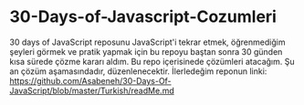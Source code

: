 # 30-Days-of-Javascript-Cozumleri
30 days of JavaScript reposunu JavaScript'i tekrar etmek, öğrenmediğim şeyleri görmek ve pratik yapmak için bu repoyu baştan sonra 30 günden kısa sürede çözme kararı aldım. Bu repo içerisinede çözümleri atacağım. Şu an çözüm aşamasındadır, düzenlenecektir.
İlerledeğim reponun linki: https://github.com/Asabeneh/30-Days-Of-JavaScript/blob/master/Turkish/readMe.md
